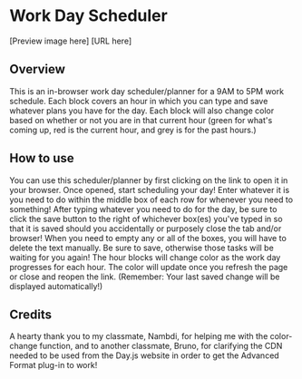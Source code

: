 # Work Day Scheduler
[Preview image here]
[URL here]
## Overview
This is an in-browser work day scheduler/planner for a 9AM to 5PM work schedule.
Each block covers an hour in which you can type and save whatever plans you have for the day.
Each block will also change color based on whether or not you are in that current hour (green for what's coming up, red is the current hour, and grey is for the past hours.)
## How to use
You can use this scheduler/planner by first clicking on the link to open it in your browser.
Once opened, start scheduling your day! Enter whatever it is you need to do within the middle box of each row for whenever you need to something!
After typing whatever you need to do for the day, be sure to click the save button to the right of whichever box(es) you've typed in so that it is saved should you accidentally or purposely close the tab and/or browser!
When you need to empty any or all of the boxes, you will have to delete the text manually. Be sure to save, otherwise those tasks will be waiting for you again!
The hour blocks will change color as the work day progresses for each hour. The color will update once you refresh the page or close and reopen the link. (Remember: Your last saved change will be displayed automatically!)
## Credits
A hearty thank you to my classmate, Nambdi, for helping me with the color-change function, and to another classmate, Bruno, for clarifying the CDN needed to be used from the Day.js website in order to get the Advanced Format plug-in to work!